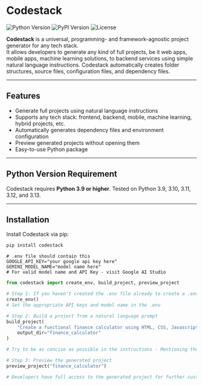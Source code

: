 # Codestack

![Python Version](https://img.shields.io/badge/python-3.9%2B-blue)
![PyPI Version](https://img.shields.io/pypi/v/codestack)
![License](https://img.shields.io/badge/license-MIT-green)

**Codestack** is a universal, programming- and framework-agnostic project generator for any tech stack.  
It allows developers to generate any kind of full projects, be it web apps, mobile apps, machine learning solutions, to backend services using simple natural language instructions. Codestack automatically creates folder structures, source files, configuration files, and dependency files.

---

## Features

- Generate full projects using natural language instructions  
- Supports any tech stack: frontend, backend, mobile, machine learning, hybrid projects, etc.  
- Automatically generates dependency files and environment configuration  
- Preview generated projects without opening them  
- Easy-to-use Python package  

---

## Python Version Requirement

Codestack requires **Python 3.9 or higher**. Tested on Python 3.9, 3.10, 3.11, 3.12, and 3.13.

---

## Installation

Install Codestack via pip:

```bash
pip install codestack
```

```env
# .env file should contain this
GOOGLE_API_KEY="your google api key here"
GEMINI_MODEL_NAME="model name here" 
# For valid model name and API Key - visit Google AI Studio
```

```python
from codestack import create_env, build_project, preview_project

# Step 1: If you haven't created the .env file already to create a .env file
create_env()
# Set the appropriate API keys and model name in the .env

# Step 2: Build a project from a natural language prompt
build_project(
    "Create a functional finance calculator using HTML, CSS, Javascript which has the following features: CAGR calculator, EMI calculator, wealth time estimator",
    output_dir="finance_calculator"
)

# Try to be as concise as possible in the instructions - Mentioning the tech stack for better results.

# Step 3: Preview the generated project
preview_project("finance_calculator")

# Developers have full access to the generated project for further customization and development
```